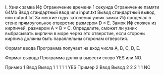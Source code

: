 I. Узник замка Иф
Ограничение времени	1 секунда
Ограничение памяти	64Mb
Ввод	стандартный ввод или input.txt
Вывод	стандартный вывод или output.txt
За многие годы заточения узник замка Иф проделал в стене прямоугольное отверстие размером D × E. Замок Иф сложен из кирпичей, размером A × B × C. Определите, сможет ли узник выбрасывать кирпичи в море через это отверстие, если стороны кирпича должны быть параллельны сторонам отверстия.

Формат ввода
Программа получает на вход числа A, B, C, D, E.

Формат вывода
Программа должна вывести слово YES или NO.

Пример 1
Ввод	Вывод
1
1
1
1
1
YES
Пример 2
Ввод	Вывод
2
2
2
1
1
NO
